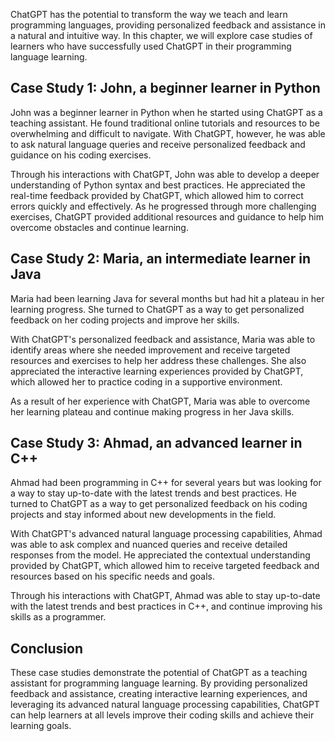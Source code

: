 
ChatGPT has the potential to transform the way we teach and learn programming languages, providing personalized feedback and assistance in a natural and intuitive way. In this chapter, we will explore case studies of learners who have successfully used ChatGPT in their programming language learning.

Case Study 1: John, a beginner learner in Python
------------------------------------------------

John was a beginner learner in Python when he started using ChatGPT as a teaching assistant. He found traditional online tutorials and resources to be overwhelming and difficult to navigate. With ChatGPT, however, he was able to ask natural language queries and receive personalized feedback and guidance on his coding exercises.

Through his interactions with ChatGPT, John was able to develop a deeper understanding of Python syntax and best practices. He appreciated the real-time feedback provided by ChatGPT, which allowed him to correct errors quickly and effectively. As he progressed through more challenging exercises, ChatGPT provided additional resources and guidance to help him overcome obstacles and continue learning.

Case Study 2: Maria, an intermediate learner in Java
----------------------------------------------------

Maria had been learning Java for several months but had hit a plateau in her learning progress. She turned to ChatGPT as a way to get personalized feedback on her coding projects and improve her skills.

With ChatGPT's personalized feedback and assistance, Maria was able to identify areas where she needed improvement and receive targeted resources and exercises to help her address these challenges. She also appreciated the interactive learning experiences provided by ChatGPT, which allowed her to practice coding in a supportive environment.

As a result of her experience with ChatGPT, Maria was able to overcome her learning plateau and continue making progress in her Java skills.

Case Study 3: Ahmad, an advanced learner in C++
-----------------------------------------------

Ahmad had been programming in C++ for several years but was looking for a way to stay up-to-date with the latest trends and best practices. He turned to ChatGPT as a way to get personalized feedback on his coding projects and stay informed about new developments in the field.

With ChatGPT's advanced natural language processing capabilities, Ahmad was able to ask complex and nuanced queries and receive detailed responses from the model. He appreciated the contextual understanding provided by ChatGPT, which allowed him to receive targeted feedback and resources based on his specific needs and goals.

Through his interactions with ChatGPT, Ahmad was able to stay up-to-date with the latest trends and best practices in C++, and continue improving his skills as a programmer.

Conclusion
----------

These case studies demonstrate the potential of ChatGPT as a teaching assistant for programming language learning. By providing personalized feedback and assistance, creating interactive learning experiences, and leveraging its advanced natural language processing capabilities, ChatGPT can help learners at all levels improve their coding skills and achieve their learning goals.
